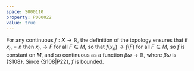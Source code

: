 ```yaml
---
space: S000110
property: P000022
value: true
---
```


For any continuous $f: X \to \mathbb{R}$, the definition of the topology ensures that if $x_n = n$ then $x_n\to F$ for all $F\in M$, so that $f(x_n)\to f(F)$ for all
$F \in M$, so $f$ is constant on $M$, and so continuous as a function $\beta\omega \to \mathbb{R}$, where $\beta\omega$ is
{S108}. Since {S108|P22},
$f$ is bounded.
